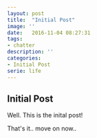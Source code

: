 ```yaml
---
layout: post
title:  "Initial Post"
image: ''
date:   2016-11-04 08:27:31
tags:
- chatter
description: ''
categories:
- Initial Post
serie: life
---
```


## Initial Post

Well. This is the inital post!


That's it.. move on now.. 


